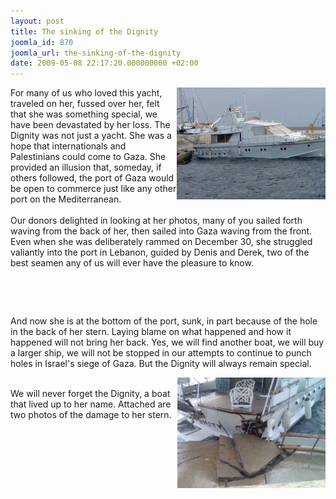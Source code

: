 ```yaml
---
layout: post
title: The sinking of the Dignity
joomla_id: 870
joomla_url: the-sinking-of-the-dignity
date: 2009-05-08 22:17:20.000000000 +02:00
---
```

<p>For<img style="float: right;" alt="dignityside" src="images/stories/news09/dignityside.jpg" height="179" width="238" /> many of us who loved this yacht, traveled on her, fussed over her, felt that she was something special, we have been devastated by her loss. The Dignity was not just a yacht. She was a hope that internationals and Palestinians could come to Gaza. She provided an illusion that, someday, if others followed, the port of Gaza would be open to commerce just like any other port on the Mediterranean.<br /> <br />Our donors delighted in looking at her photos, many of you sailed forth waving from the back of her, then sailed into Gaza waving from the front. Even when she was deliberately rammed on December 30, she struggled valiantly into the port in Lebanon, guided by Denis and Derek, two of the best seamen any of us will ever have the pleasure to know.</p>
<p> </p>
<p>

</p>
<p> </p>
<p>And now she is at the bottom of the port, sunk, in part because of the hole in the back of her stern. Laying blame on what happened and how it happened will not bring her back. Yes, we will find another boat, we will buy a larger ship, we will not be stopped in our attempts to continue to punch holes in Israel's siege of Gaza. But the Dignity will always remain special.</p>
<p><img style="float: right;" alt="holeinbackdignity" src="images/stories/news09/holeinbackdignity.jpg" height="177" width="237" /></p>
<p><br />We will never forget the Dignity, a boat that lived up to her name. Attached are two photos of the damage to her stern.</p>

